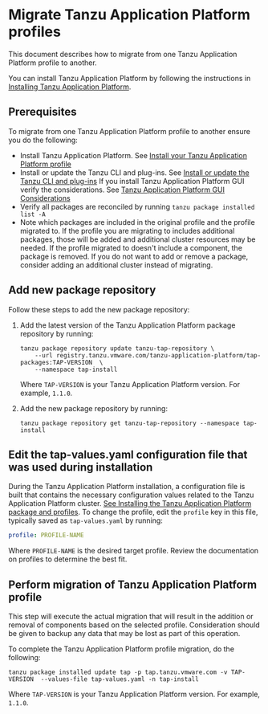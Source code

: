 # Migrate Tanzu Application Platform profiles

This document describes how to migrate from one Tanzu Application Platform profile to another.

You can install Tanzu Application Platform by following the instructions in [Installing Tanzu Application Platform](install-intro.md).

## <a id='prereqs'></a> Prerequisites

To migrate from one Tanzu Application Platform profile to another ensure you do the following:

- Install Tanzu Application Platform. See [Install your Tanzu Application Platform profile](install.md#install-profile)
- Install or update the Tanzu CLI and plug-ins. See [Install or update the Tanzu CLI and plug-ins](install-tanzu-cli.md#cli-and-plugin)
If you install Tanzu Application Platform GUI verify the considerations. See [Tanzu Application Platform GUI Considerations](tap-gui/upgrades.md#considerations)
- Verify all packages are reconciled by running `tanzu package installed list -A`
- Note which packages are included in the original profile and the profile migrated to. If the profile you are migrating to includes additional packages, those will be added and additional cluster resources may be needed. If the profile migrated to doesn't include a component, the package is removed. If you do not want to add or remove a package, consider adding an additional cluster instead of migrating.

## <a id="add-new-package-repo"></a> Add new package repository

Follow these steps to add the new package repository:

1. Add the latest version of the Tanzu Application Platform package repository by running:

    ```console
    tanzu package repository update tanzu-tap-repository \
        --url registry.tanzu.vmware.com/tanzu-application-platform/tap-packages:TAP-VERSION  \
        --namespace tap-install
    ```

    Where `TAP-VERSION` is your Tanzu Application Platform version. For example, `1.1.0`.

2. Add the new package repository by running:

    ```console
    tanzu package repository get tanzu-tap-repository --namespace tap-install
    ```
## <a id="edit-profile-values"></a> Edit the tap-values.yaml configuration file that was used during installation

During the Tanzu Application Platform installation, a configuration file is built that contains the necessary configuration values related to the Tanzu Application Platform cluster. [See Installing the Tanzu Application Platform package and profiles](install.md#install-profile). To change the profile, edit the `profile` key in this file, typically saved as `tap-values.yaml` by running:

```yaml
profile: PROFILE-NAME
```
Where `PROFILE-NAME` is the desired target profile. Review the documentation on profiles to determine the best fit.

## <a id="perform-migration"></a> Perform migration of Tanzu Application Platform profile

 This step will execute the actual migration that will result in the addition or removal of components based on the selected profile. Consideration should be given to backup any data that may be lost as part of this operation.

To complete the Tanzu Application Platform profile migration, do the following:

```console
tanzu package installed update tap -p tap.tanzu.vmware.com -v TAP-VERSION  --values-file tap-values.yaml -n tap-install
```

Where `TAP-VERSION` is your Tanzu Application Platform version. For example, `1.1.0`.
